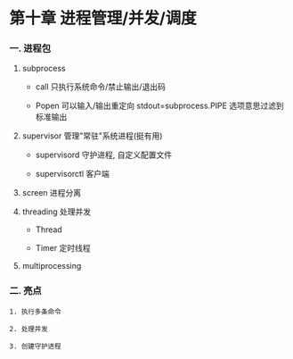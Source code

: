 # 第十章 进程管理/并发/调度

### 一. 进程包
	
1. subprocess

    * call 只执行系统命令/禁止输出/退出码	

    * Popen	可以输入/输出重定向
        stdout=subprocess.PIPE 选项意思过滤到标准输出


2. supervisor 管理"常驻"系统进程(挺有用)

    * supervisord 守护进程, 自定义配置文件

    * supervisorctl	客户端


3. screen 进程分离


4. threading 处理并发

    * Thread

    * Timer	定时线程

5. multiprocessing


### 二. 亮点

    1. 执行多条命令

    2. 处理并发

    3. 创建守护进程
